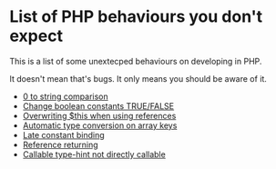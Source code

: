 List of PHP behaviours you don't expect
=======================================

This is a list of some unextecped behaviours on developing in PHP.

It doesn't mean that's bugs. It only means you should be aware of it.

* [0 to string comparison](0_to_string_comparison.md)
* [Change boolean constants TRUE/FALSE](change_boolean_constants.md)
* [Overwriting $this when using references](overwriting_this.md)
* [Automatic type conversion on array keys](automatic_type_conversion_on_array_keys.md)
* [Late constant binding](late_constant_binding.md)
* [Reference returning](reference_returning.md)
* [Callable type-hint not directly callable](callable_typehint_not_directly_callable.md)
